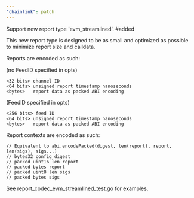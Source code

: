 ```yaml
---
"chainlink": patch
---
```


Support new report type 'evm_streamlined'. #added

This new report type is designed to be as small and optimized as possible to minimize report size and calldata.

Reports are encoded as such:

(no FeedID specified in opts)
```
<32 bits> channel ID
<64 bits> unsigned report timestamp nanoseconds
<bytes>   report data as packed ABI encoding
```

(FeedID specified in opts)
```
<256 bits> feed ID
<64 bits> unsigned report timestamp nanoseconds
<bytes>   report data as packed ABI encoding
```

Report contexts are encoded as such:

```
// Equivalent to abi.encodePacked(digest, len(report), report, len(sigs), sigs...)
// bytes32 config digest
// packed uint16 len report
// packed bytes report
// packed uint8 len sigs
// packed bytes sigs
```

See report_codec_evm_streamlined_test.go for examples.

